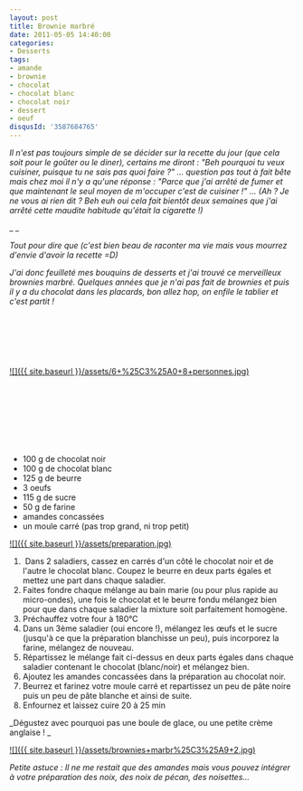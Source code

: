 ```yaml
---
layout: post
title: Brownie marbré
date: 2011-05-05 14:40:00
categories: 
- Desserts
tags: 
- amande
- brownie
- chocolat
- chocolat blanc
- chocolat noir
- dessert
- oeuf
disqusId: '3587684765'
---
```


_Il n'est pas toujours simple de se décider sur la recette du jour (que cela soit pour le goûter ou le diner), certains me diront : "Beh pourquoi tu veux cuisiner, puisque tu ne sais pas quoi faire ?" ... question pas tout à fait bête mais chez moi il n'y a qu'une réponse : "Parce que j'ai arrêté de fumer et que maintenant le seul moyen de m'occuper c'est de cuisiner !" ... (Ah ? Je ne vous ai rien dit ? Beh euh oui cela fait bientôt deux semaines que j'ai arrêté cette maudite habitude qu'était la cigarette !)_

_ _

_Tout pour dire que (c'est bien beau de raconter ma vie mais vous mourrez d'envie d'avoir la recette =D)_

_J'ai donc feuilleté mes bouquins de desserts et j'ai trouvé ce merveilleux brownies marbré. Quelques années que je n'ai pas fait de brownies et puis il y a du chocolat dans les placards, bon allez hop, on enfile le tablier et c'est partit !_

 

 

 

[![]({{ site.baseurl }}/assets/6+%25C3%25A0+8+personnes.jpg)](http://3.bp.blogspot.com/-ui2XYIFexSo/TabbfqjXf3I/AAAAAAAAAEg/Bv0dl1RQBuY/s1600/6+%25C3%25A0+8+personnes.jpg)

 

 

 

 

*   100 g de chocolat noir
*   100 g de chocolat blanc
*   125 g de beurre
*   3 oeufs
*   115 g de sucre
*   50 g de farine
*   amandes concassées 
*   un moule carré (pas trop grand, ni trop petit)

[![]({{ site.baseurl }}/assets/preparation.jpg)](http://4.bp.blogspot.com/-jD2raKy-t_w/Tabb3lV3eGI/AAAAAAAAAEk/G2RYajmhinM/s1600/preparation.jpg)

1.   Dans 2 saladiers, cassez en carrés d'un côté le chocolat noir et de l'autre le chocolat blanc. Coupez le beurre en deux parts égales et mettez une part dans chaque saladier. 
2.  Faites fondre chaque mélange au bain marie (ou pour plus rapide au micro-ondes), une fois le chocolat et le beurre fondu mélangez bien pour que dans chaque saladier la mixture soit parfaitement homogène.
3.  Préchauffez votre four à 180°C
4.  Dans un 3ème saladier (oui encore !), mélangez les œufs et le sucre (jusqu'à ce que la préparation blanchisse un peu), puis incorporez la farine, mélangez de nouveau.
5.  Répartissez le mélange fait ci-dessus en deux parts égales dans chaque saladier contenant le chocolat (blanc/noir) et mélangez bien.
6.  Ajoutez les amandes concassées dans la préparation au chocolat noir.
7.  Beurrez et farinez votre moule carré et repartissez un peu de pâte noire puis un peu de pâte blanche et ainsi de suite.
8.  Enfournez et laissez cuire 20 à 25 min

_Dégustez avec pourquoi pas une boule de glace, ou une petite crème anglaise ! _

[![]({{ site.baseurl }}/assets/brownies+marbr%25C3%25A9+2.jpg)](http://2.bp.blogspot.com/-voW_oawpmKs/TcKjtOYIxJI/AAAAAAAAAGs/ph5e-B3_jE8/s1600/brownies+marbr%25C3%25A9+2.jpg)

_Petite astuce : Il ne me restait que des amandes mais vous pouvez intégrer à votre préparation des noix, des noix de pécan, des noisettes..._